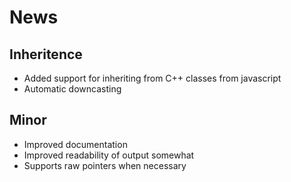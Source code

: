 # News #

## Inheritence ##

* Added support for inheriting from C++ classes from javascript
* Automatic downcasting


## Minor ##

* Improved documentation
* Improved readability of output somewhat
* Supports raw pointers when necessary
